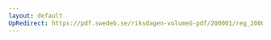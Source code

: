 ```yaml
---
layout: default
UpRedirect: https://pdf.swedeb.se/riksdagen-volumeG-pdf/200001/reg_200001/reg_200001_0519.pdf
---
```

